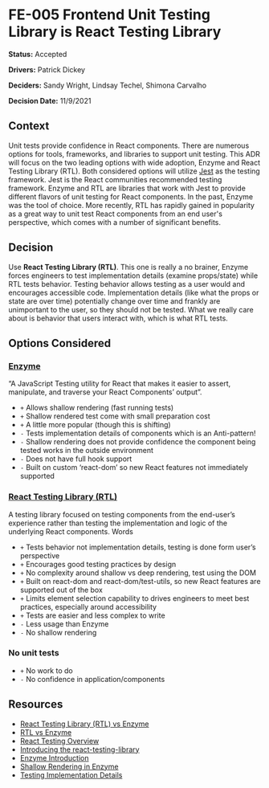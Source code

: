 # FE-005 Frontend Unit Testing Library is React Testing Library

**Status:** Accepted

**Drivers:** Patrick Dickey

**Deciders:** Sandy Wright, Lindsay Techel, Shimona Carvalho

**Decision Date:** 11/9/2021

## Context

Unit tests provide confidence in React components. There are numerous options for tools, frameworks, and libraries to support unit testing. This ADR will focus on the two leading options with wide adoption, Enzyme and React Testing Library (RTL). Both considered options will utilize [Jest](https://jestjs.io/) as the testing framework. Jest is the React communities recommended testing framework. Enzyme and RTL are libraries that work with Jest to provide different flavors of unit testing for React components. In the past, Enzyme was the tool of choice. More recently, RTL has rapidly gained in popularity as a great way to unit test React components from an end user's perspective, which comes with a number of significant benefits.

## Decision

Use **React Testing Library (RTL)**. This one is really a no brainer, Enzyme forces engineers to test implementation details (examine props/state) while RTL tests behavior. Testing behavior allows testing as a user would and encourages accessible code. Implementation details (like what the props or state are over time) potentially change over time and frankly are unimportant to the user, so they should not be tested. What we really care about is behavior that users interact with, which is what RTL tests.

## Options Considered

### [Enzyme](https://enzymejs.github.io/enzyme/)

“A JavaScript Testing utility for React that makes it easier to assert, manipulate, and traverse your React Components’ output”.

- `+` Allows shallow rendering (fast running tests)
- `+` Shallow rendered test come with small preparation cost
- `+` A little more popular (though this is shifting)
- `-` Tests implementation details of components which is an Anti-pattern!
- `-` Shallow rendering does not provide confidence the component being tested works in the outside environment
- `-` Does not have full hook support
- `-` Built on custom ‘react-dom’ so new React features not immediately supported

### [React Testing Library (RTL)](https://testing-library.com/docs/react-testing-library/intro/)

A testing library focused on testing components from the end-user’s experience rather than testing the implementation and logic of the underlying React components.
Words

- `+` Tests behavior not implementation details, testing is done form user’s perspective
- `+` Encourages good testing practices by design
- `+` No complexity around shallow vs deep rendering, test using the DOM
- `+` Built on react-dom and react-dom/test-utils, so new React features are supported out of the box
- `+` Limits element selection capability to drives engineers to meet best practices, especially around accessibility
- `+` Tests are easier and less complex to write
- `-` Less usage than Enzyme
- `-` No shallow rendering

### No unit tests

- `+` No work to do
- `-` No confidence in application/components

## Resources

- [React Testing Library (RTL) vs Enzyme](https://medium.com/xebia-engineering/react-testing-library-rtl-vs-enzyme-14b12b4136ed)
- [RTL vs Enzyme](https://medium.com/wesionary-team/react-testing-library-vs-enzyme-afd29db380ac)
- [React Testing Overview](https://reactjs.org/docs/testing.html#tools)
- [Introducing the react-testing-library](https://kentcdodds.com/blog/introducing-the-react-testing-library)
- [Enzyme Introduction](https://enzymejs.github.io/enzyme/)
- [Shallow Rendering in Enzyme](https://enzymejs.github.io/enzyme/docs/api/shallow.html)
- [Testing Implementation Details](https://kentcdodds.com/blog/testing-implementation-details)
